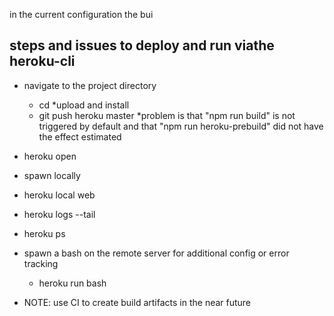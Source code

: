 in the current configuration the bui

## steps and issues to deploy and run viathe heroku-cli
* navigate to the project directory
    * cd <project-directory>
*upload and install
    * git push heroku master
    *problem is that "npm run build" is not triggered by default and that "npm run heroku-prebuild" did not have the effect estimated
    
* heroku open
* spawn locally
* heroku local web
* heroku logs --tail
* heroku ps

* spawn a bash on the remote server for additional config or error tracking 
    * heroku run bash 
    
* NOTE: use CI to create build artifacts in the near future